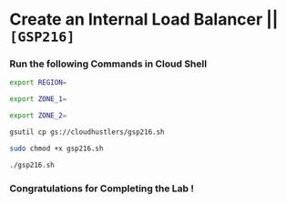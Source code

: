 # Create an Internal Load Balancer ||` [GSP216]`

### Run the following Commands in Cloud Shell

```bash
export REGION=
```

```bash
export ZONE_1=
```

```bash
export ZONE_2=
```

```bash
gsutil cp gs://cloudhustlers/gsp216.sh

sudo chmod +x gsp216.sh

./gsp216.sh
```

### Congratulations for Completing the Lab !
